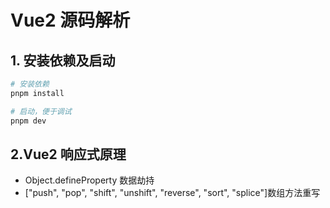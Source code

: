 # Vue2 源码解析

## 1. 安装依赖及启动

```sh
# 安装依赖
pnpm install
```

```sh
# 启动，便于调试
pnpm dev
```

## 2.Vue2 响应式原理

- Object.defineProperty 数据劫持
- ["push", "pop", "shift", "unshift", "reverse", "sort", "splice"]数组方法重写
